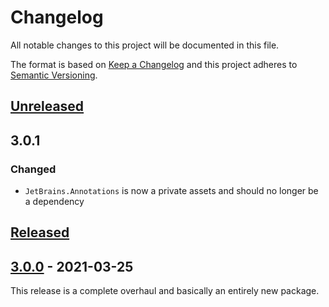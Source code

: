 # Changelog

All notable changes to this project will be documented in this file.

The format is based on [Keep a Changelog][Keep a Changelog] and this project adheres to [Semantic Versioning][Semantic Versioning].

## [Unreleased]

## 3.0.1

### Changed

- `JetBrains.Annotations` is now a private assets and should no longer be a dependency

## [Released]

## [3.0.0] - 2021-03-25

This release is a complete overhaul and basically an entirely new package.

<!-- Links -->
[Keep a Changelog]: https://keepachangelog.com/
[Semantic Versioning]: https://semver.org/

[Unreleased]: https://github.com/erri120/GameFinder/compare/v3.0.0...master
[Released]: https://github.com/erri120/GameFinder/releases
[3.0.0]: https://github.com/erri120/GameFinder/releases/v3.0.0
